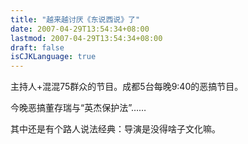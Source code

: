 ```yaml
---
title: "越来越讨厌《东说西说》了"
date: 2007-04-29T13:54:34+08:00
lastmod: 2007-04-29T13:54:34+08:00
draft: false
isCJKLanguage: true
---
```


主持人+混混75群众的节目。成都5台每晚9:40的恶搞节目。

今晚恶搞董存瑞与“英杰保护法”……

其中还是有个路人说法经典：导演是没得啥子文化嘛。